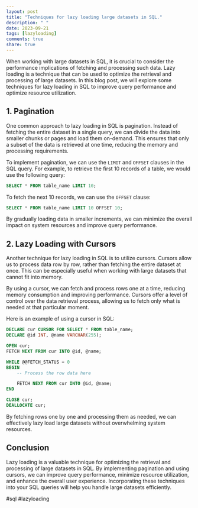 ```yaml
---
layout: post
title: "Techniques for lazy loading large datasets in SQL."
description: " "
date: 2023-09-21
tags: [lazyloading]
comments: true
share: true
---
```


When working with large datasets in SQL, it is crucial to consider the performance implications of fetching and processing such data. Lazy loading is a technique that can be used to optimize the retrieval and processing of large datasets. In this blog post, we will explore some techniques for lazy loading in SQL to improve query performance and optimize resource utilization.

## 1. Pagination

One common approach to lazy loading in SQL is pagination. Instead of fetching the entire dataset in a single query, we can divide the data into smaller chunks or pages and load them on-demand. This ensures that only a subset of the data is retrieved at one time, reducing the memory and processing requirements.

To implement pagination, we can use the `LIMIT` and `OFFSET` clauses in the SQL query. For example, to retrieve the first 10 records of a table, we would use the following query:

```sql
SELECT * FROM table_name LIMIT 10;
```

To fetch the next 10 records, we can use the `OFFSET` clause:

```sql
SELECT * FROM table_name LIMIT 10 OFFSET 10;
```

By gradually loading data in smaller increments, we can minimize the overall impact on system resources and improve query performance.

## 2. Lazy Loading with Cursors

Another technique for lazy loading in SQL is to utilize cursors. Cursors allow us to process data row by row, rather than fetching the entire dataset at once. This can be especially useful when working with large datasets that cannot fit into memory.

By using a cursor, we can fetch and process rows one at a time, reducing memory consumption and improving performance. Cursors offer a level of control over the data retrieval process, allowing us to fetch only what is needed at that particular moment.

Here is an example of using a cursor in SQL:

```sql
DECLARE cur CURSOR FOR SELECT * FROM table_name;
DECLARE @id INT, @name VARCHAR(255);

OPEN cur;
FETCH NEXT FROM cur INTO @id, @name;

WHILE @@FETCH_STATUS = 0
BEGIN
    -- Process the row data here

    FETCH NEXT FROM cur INTO @id, @name;
END

CLOSE cur;
DEALLOCATE cur;
```

By fetching rows one by one and processing them as needed, we can effectively lazy load large datasets without overwhelming system resources.

## Conclusion

Lazy loading is a valuable technique for optimizing the retrieval and processing of large datasets in SQL. By implementing pagination and using cursors, we can improve query performance, minimize resource utilization, and enhance the overall user experience. Incorporating these techniques into your SQL queries will help you handle large datasets efficiently.

#sql #lazyloading